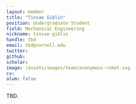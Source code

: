 ```yaml
---
layout: member
title: "Tinsae Giblin"
position: Undergraduate Student
field: Mechanical Engineering
nickname: tinsae-giblin
handle: tbd
email: tbd@cornell.edu
twitter:
github:
scholar:
image: /assets/images/team/anonymous-robot.svg
cv:
alum: false
---
```

TBD.
